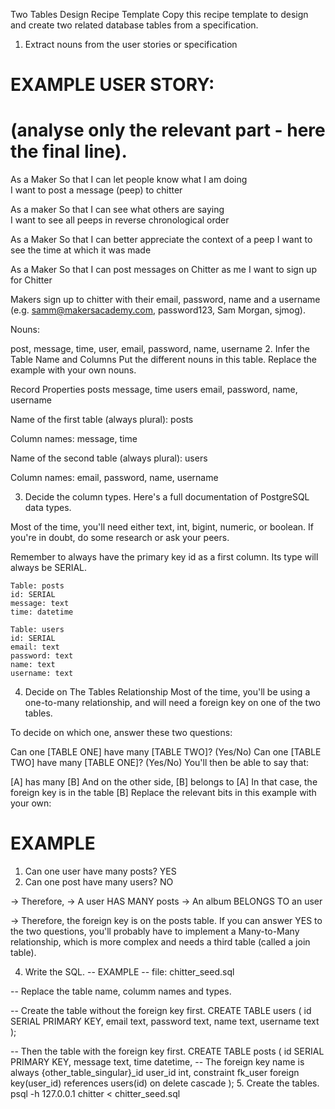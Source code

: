 Two Tables Design Recipe Template
Copy this recipe template to design and create two related database tables from a specification.

1. Extract nouns from the user stories or specification
# EXAMPLE USER STORY:
# (analyse only the relevant part - here the final line).

As a Maker
So that I can let people know what I am doing  
I want to post a message (peep) to chitter

As a maker
So that I can see what others are saying  
I want to see all peeps in reverse chronological order

As a Maker
So that I can better appreciate the context of a peep
I want to see the time at which it was made

As a Maker
So that I can post messages on Chitter as me
I want to sign up for Chitter

Makers sign up to chitter with their email, password, name and a username (e.g. samm@makersacademy.com, password123, Sam Morgan, sjmog).

Nouns:

post, message, time, user, email, password, name, username
2. Infer the Table Name and Columns
Put the different nouns in this table. Replace the example with your own nouns.

Record	Properties
posts	message, time
users	email, password, name, username

Name of the first table (always plural): posts

Column names: message, time

Name of the second table (always plural): users

Column names: email, password, name, username

3. Decide the column types.
Here's a full documentation of PostgreSQL data types.

Most of the time, you'll need either text, int, bigint, numeric, or boolean. If you're in doubt, do some research or ask your peers.

Remember to always have the primary key id as a first column. Its type will always be SERIAL.


    Table: posts
    id: SERIAL
    message: text
    time: datetime

    Table: users
    id: SERIAL
    email: text
    password: text
    name: text
    username: text

4. Decide on The Tables Relationship
Most of the time, you'll be using a one-to-many relationship, and will need a foreign key on one of the two tables.

To decide on which one, answer these two questions:

Can one [TABLE ONE] have many [TABLE TWO]? (Yes/No)
Can one [TABLE TWO] have many [TABLE ONE]? (Yes/No)
You'll then be able to say that:

[A] has many [B]
And on the other side, [B] belongs to [A]
In that case, the foreign key is in the table [B]
Replace the relevant bits in this example with your own:

# EXAMPLE

1. Can one user have many posts? YES
2. Can one post have many users? NO

-> Therefore,
-> A user HAS MANY posts
-> An album BELONGS TO an user

-> Therefore, the foreign key is on the posts table.
If you can answer YES to the two questions, you'll probably have to implement a Many-to-Many relationship, which is more complex and needs a third table (called a join table).

4. Write the SQL.
-- EXAMPLE
-- file: chitter_seed.sql

-- Replace the table name, columm names and types.

-- Create the table without the foreign key first.
CREATE TABLE users (
  id SERIAL PRIMARY KEY,
  email text,
  password text,
  name text,
  username text
);

-- Then the table with the foreign key first.
CREATE TABLE posts (
  id SERIAL PRIMARY KEY,
  message text,
  time datetime,
-- The foreign key name is always {other_table_singular}_id
  user_id int,
  constraint fk_user foreign key(user_id)
    references users(id)
    on delete cascade
);
5. Create the tables.
psql -h 127.0.0.1 chitter < chitter_seed.sql